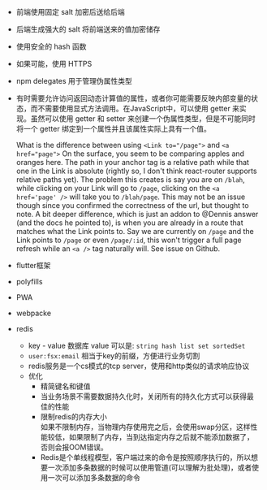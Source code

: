 + 前端使用固定 salt 加密后送给后端
+ 后端生成强大的 salt 将前端送来的值加密储存
+ 使用安全的 hash 函数
+ 如果可能，使用 HTTPS
+ npm delegates 用于管理伪属性类型
+ 有时需要允许访问返回动态计算值的属性，或者你可能需要反映内部变量的状态，而不需要使用显式方法调用。在JavaScript中，可以使用 getter 来实现。虽然可以使用 getter 和 setter 来创建一个伪属性类型，但是不可能同时将一个 getter 绑定到一个属性并且该属性实际上具有一个值。

    What is the difference between using `<Link to="/page">` and `<a href="page">`
    On the surface, you seem to be comparing apples and oranges here. The path in your anchor tag is a relative path while that one in the Link is absolute (rightly so, I don't think react-router supports relative paths yet). The problem this creates is say you are on `/blah`, while clicking on your Link will go to `/page`, clicking on the `<a href='page' />` will take you to `/blah/page`. This may not be an issue though since you confirmed the correctness of the url, but thought to note.
    A bit deeper difference, which is just an addon to @Dennis answer (and the docs he pointed to), is when you are already in a route that matches what the Link points to. Say we are currently on `/page` and the Link points to `/page` or even `/page/:id`, this won't trigger a full page refresh while an `<a />` tag naturally will. See issue on Github.

+ flutter框架
+ polyfills
+ PWA
+ webpacke
+ redis

    + key - value 数据库 value 可以是: `string hash list set sortedSet`
    + `user:fsx:email` 相当于key的前缀，方便进行业务切割
    + redis服务是一个cs模式的tcp server，使用和http类似的请求响应协议
    + 优化
        + 精简键名和键值
        + 当业务场景不需要数据持久化时，关闭所有的持久化方式可以获得最佳的性能
        + 限制redis的内存大小   
        如果不限制内存，当物理内存使用完之后，会使用swap分区，这样性能较低，如果限制了内存，当到达指定内存之后就不能添加数据了，否则会报OOM错误。
        + Redis是个单线程模型，客户端过来的命令是按照顺序执行的，所以想要一次添加多条数据的时候可以使用管道(可以理解为批处理)，或者使用一次可以添加多条数据的命令